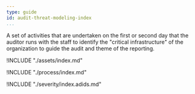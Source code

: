 ```yaml
---
type: guide
id: audit-threat-modeling-index
...
```


A set of activities that are undertaken on the first or second day that the auditor runs with the staff to identify the "critical infrastructure" of the organization to guide the audit and theme of the reporting.

!INCLUDE "./assets/index.md"

!INCLUDE "./process/index.md"

!INCLUDE "./severity/index.adids.md"
